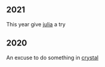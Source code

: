 
## 2021
This year give [julia](https://julialang.org) a try

## 2020
An excuse to do something in [crystal](https://crystal-lang.org/reference/)


